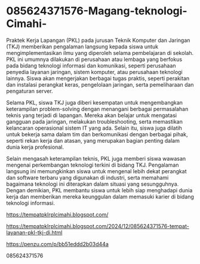 # 085624371576-Magang-teknologi-Cimahi-
Praktek Kerja Lapangan (PKL) pada jurusan Teknik Komputer dan Jaringan (TKJ) memberikan pengalaman langsung kepada siswa untuk mengimplementasikan ilmu yang diperoleh selama pembelajaran di sekolah. PKL ini umumnya dilakukan di perusahaan atau lembaga yang berfokus pada bidang teknologi informasi dan komunikasi, seperti perusahaan penyedia layanan jaringan, sistem komputer, atau perusahaan teknologi lainnya. Siswa akan mengerjakan berbagai tugas praktis, seperti perakitan dan instalasi perangkat keras, pengelolaan jaringan, serta pemeliharaan dan pengaturan server.

Selama PKL, siswa TKJ juga diberi kesempatan untuk mengembangkan keterampilan problem-solving dengan menangani berbagai permasalahan teknis yang terjadi di lapangan. Mereka akan belajar untuk mengatasi gangguan pada jaringan, melakukan troubleshooting, serta memastikan kelancaran operasional sistem IT yang ada. Selain itu, siswa juga dilatih untuk bekerja sama dalam tim dan berkomunikasi dengan berbagai pihak, seperti rekan kerja dan atasan, yang merupakan bagian penting dalam dunia kerja profesional.

Selain mengasah keterampilan teknis, PKL juga memberi siswa wawasan mengenai perkembangan teknologi terkini di bidang TKJ. Pengalaman langsung ini memungkinkan siswa untuk mengenal lebih dekat perangkat dan software terbaru yang digunakan di industri, serta memahami bagaimana teknologi ini diterapkan dalam situasi yang sesungguhnya. Dengan demikian, PKL membantu siswa untuk lebih siap menghadapi dunia kerja dan memberikan mereka keunggulan dalam memasuki karier di bidang teknologi informasi.

https://tempatpklrplcimahi.blogspot.com/


https://tempatpklrplcimahi.blogspot.com/2024/12/085624371576-tempat-layanan-pkl-tkj-di.html

https://penzu.com/p/bb51eddd2b03d44a


085624371576
